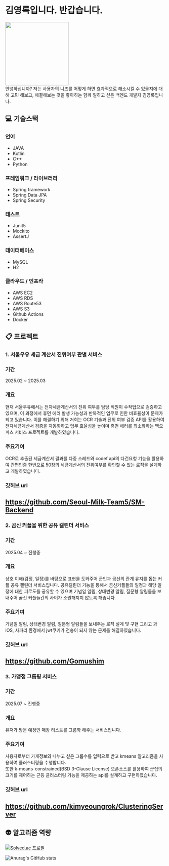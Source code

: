 # 김영록입니다. 반갑습니다.
<img src="https://github.com/user-attachments/assets/1a8b89fb-4a32-47ea-b9b7-fcc9393cc2ed" width="200" height="200"/> </br>
안녕하십니까? 저는 사용자의 니즈를 어떻게 하면 효과적으로 해소시킬 수 있을지에 대해 고민 해보고, 해결해보는 것을
좋아하는 함께 일하고 싶은 백엔드 개발자 김영록입니다.
## 💻 기술스택
### 언어
- JAVA
- Kotlin
- C++
- Python
### 프레임워크 / 라이브러리
- Spring framework
- Spring Data JPA
- Spring Security
### 테스트
- Junit5
- Mockito
- AssertJ
### 데이터베이스
- MySQL
- H2
### 클라우드 / 인프라
- AWS EC2
- AWS RDS
- AWS Route53
- AWS S3
- Github Actions
- Docker
## 📋 프로젝트
### 1. 서울우유 세금 계산서 진위여부 판별 서비스
### 기간
2025.02 ~ 2025.03
### 개요
현재 서울우유에서는 전자세금계산서의 진위 여부를 담당 직원이 수작업으로 검증하고 있으며, 이 과정에서 휴먼 에러 발생 가능성과 반복적인 업무로 인한 비효율성이 문제가 되고 있습니다.
이를 해결하기 위해 저희는 OCR 기술과 진위 여부 검증 API를 활용하여 전자세금계산서 검증을 자동화하고 업무 효율성을 높이며 휴먼 에러를 최소화하는 백오피스 서비스 프로젝트를 개발하였습니다.
### 주요기여
OCR로 추출된 세금계산서 결과를 다중 스레드와 codef api의 다건요청 기능을 활용하여 간편인증 한번으로 50장의 세금계산서의 진위여부를 확인할 수 있는 로직을 설계하고 개발하였습니다.
### 깃허브 url
https://github.com/Seoul-Milk-Team5/SM-Backend
---
### 2. 곰신 커플을 위한 공유 캘린더 서비스
### 기간
2025.04 ~ 진행중
### 개요
상호 이해(감정, 일정)를 바탕으로 표현을 도와주어 군인과 곰신의 관계 유지를 돕는 커플 공유 캘린더 서비스입니다. 공유캘린더 기능을 통해서 곰신커플들의 일정과 해당 일정에 대한 피로도를 공유할 수 있으며
기념일 알림, 상태변경 알림, 질문형 알림들을 보내주어 곰신 커플들간의 사이가 소원해지지 않도록 해줍니다.
### 주요기여
기념일 알림, 상태변경 알림, 질문형 알림들을 보내주는 로직 설계 및 구현 그리고 과 iOS, 사파리 환경에서 jwt쿠키가 전송이 되지 않는 문제를 해결하였습니다.
### 깃허브 url
https://github.com/Gomushim
---
### 3. 가맹점 그룹핑 서비스
### 기간
2025.07 ~ 진행중
### 개요
유저가 방문 예정인 매장 리스트를 그룹화 해주는 서비스입니다.
### 주요기여
사용자로부터 가게정보와 나누고 싶은 그룹수를 입력으로 받고 kmeans 알고리즘을 사용하여 클러스터링을 수행합니다. </br>
또한 k-means-constrained(BSD 3-Clause License) 오픈소스를 활용하여 군집의 크기를 제어하는 균등 클러스터링 기능을 제공하는 api를 설계하고 구현하였습니다.
### 깃허브 url
https://github.com/kimyeoungrok/ClusteringServer
---
## 👽 알고리즘 역량
[![Solved.ac
프로필](http://mazassumnida.wtf/api/v2/generate_badge?boj=praoo800)](https://solved.ac/praoo800)

![Anurag's GitHub stats](https://github-readme-stats.vercel.app/api?username=kimyeoungrok&show_icons=true&theme=dracula)
